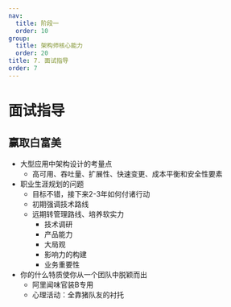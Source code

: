 ```yaml
---
nav:
  title: 阶段一
  order: 10
group:
  title: 架构师核心能力
  order: 20
title: 7. 面试指导
order: 7
---
```


# 面试指导

## 赢取白富美

- 大型应用中架构设计的考量点
  - 高可用、吞吐量、扩展性、快速变更、成本平衡和安全性要素
- 职业生涯规划的问题
  - 目标不错，接下来2-3年如何付诸行动
  - 初期强调技术路线
  - 远期转管理路线、培养软实力
    - 技术调研
    - 产品能力
    - 大局观
    - 影响力的构建
    - 业务重要性 
- 你的什么特质使你从一个团队中脱颖而出
  - 阿里闻味官装B专用
  - 心理活动：全靠猪队友的衬托